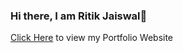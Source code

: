### Hi there, I am Ritik Jaiswal👋

<a href="https://www.ritikjaiswal.com" target="_blank">Click Here</a> to view my Portfolio Website
